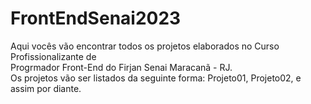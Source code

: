 # FrontEndSenai2023
Aqui vocês vão encontrar todos os projetos elaborados no Curso Profissionalizante de  <br>Progrmador Front-End do Firjan Senai Maracanã - RJ. <br>
Os projetos vão ser listados da seguinte forma: Projeto01, Projeto02, e assim por diante.
